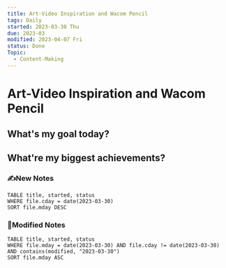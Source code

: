 ```yaml
---
title: Art-Video Inspiration and Wacom Pencil
tags: Daily
started: 2023-03-30 Thu
due: 2023-03
modified: 2023-04-07 Fri
status: Done
Topic:
  - Content-Making
---
```

# Art-Video Inspiration and Wacom Pencil
## What's my goal today?


## What're my biggest achievements?
### ✍️New Notes

```dataview
TABLE title, started, status
WHERE file.cday = date(2023-03-30)
SORT file.mday DESC
```

### 📝Modified Notes

```dataview
TABLE title, started, status
WHERE file.mday = date(2023-03-30) AND file.cday != date(2023-03-30) AND contains(modified, "2023-03-30")
SORT file.mday ASC
```